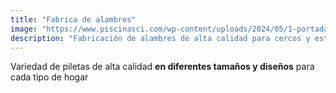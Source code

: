 ```yaml
---
title: "Fabrica de alambres"
image: "https://www.piscinasci.com/wp-content/uploads/2024/05/1-portada-construccion-reforma-piscinas.jpg"
description: "Fabricación de alambres de alta calidad para cercos y estructuras en entornos de piscinas."
---
```


Variedad de piletas de alta calidad **en diferentes tamaños y diseños** para cada tipo de hogar
